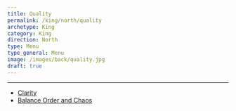 ```yaml
---
title: Quality
permalink: /king/north/quality
archetype: King
category: King
direction: North
type: Menu
type_general: Menu
image: /images/back/quality.jpg
draft: true
---
```


---
- [Clarity](/king/north/quality/clarity)
- [Balance Order and Chaos](/king/north/quality/balance_order_and_chaos)
